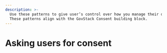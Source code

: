 ```yaml
---
description: >-
  Use these patterns to give user’s control over how you manage their data.
  These patterns align with the GovStack Consent building block.
---
```


# Asking users for consent


